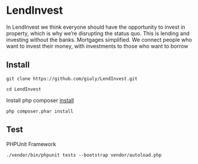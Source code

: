 # LendInvest

In LendInvest we think everyone should have the opportunity to invest in property, which is
why we’re disrupting the status quo. This is lending and investing without the banks.
Mortgages simplified. We connect people who want to invest their money, with investments to
those who want to borrow

## Install
 
```shell
git clone https://github.com/giuly/LendInvest.git
```

```shell
cd LendInvest
```

Install php composer [install](https://getcomposer.org/download/)

```shell
php composer.phar install
```

## Test

PHPUnit Framework
```shell
./vendor/bin/phpunit tests --bootstrap vendor/autoload.php
```

